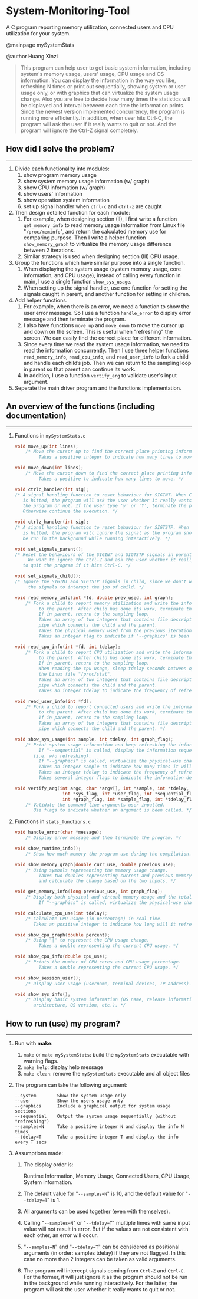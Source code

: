 # System-Monitoring-Tool
A C program reporting memory utilization, connected users and CPU utilization for your system.

@mainpage mySystemStats

@author Huang Xinzi

> This program can help user to get basic system information, including system's memory usage, users' usage, CPU usage and OS information. You can display the information in the way you like, refreshing N times or print out sequentially, showing system or user usage only, or with graphics that can virtualize the system usage change. Also you are free to decide how many times the statistics will be displayed and interval between each time the information prints. Since the newest version implemented concurrency, the program is running more efficiently. In addition, when user hits Ctrl-C, the program will ask the user if it really wants to quit or not. And the program will ignore the Ctrl-Z signal completely.
> 

## How did I solve the problem?

---

1. Divide each functionality into modules:
    1. show program memory usage
    2. show system memory usage information (w/ graph)
    3. show CPU information (w/ graph)
    4. show users' information
    5. show operation system information
    6. set up signal handler when `ctrl-c` and `ctrl-z` are caught
2. Then design detailed function for each module:
    1. For example, when designing section (II), I first write a function `get_memory_info` to read memory usage information from Linux file "`/proc/meminfo`", and return the calculated memory use for comparing purpose. Then I write a helper function `show_memory_graph` to virtualize the memory usage difference between 2 iterations.
    2. Similar strategy is used when designing section (III) CPU usage.
3. Group the functions which have similar purpose into a single function.
    1. When displaying the system usage (system memory usage, core information, and CPU usage), instead of calling every function in main, I use a single function `show_sys_usage`.
    2. When setting up the signal handler, use one function for setting the signals caught in parent, and another function for setting in children.
4. Add helper functions.
    1. For example, when there is an error, we need a function to show the user error message. So I use a function `handle_error` to display error message and then terminate the program.
    2. I also have functions `move_up` and `move_down` to move the cursor up and down on the screen. This is useful when "refreshing" the screen. We can easily find the correct place for different information.
    3. Since every time we read the system usage information, we need to read the information concurrently. Then I use three helper functions `read_memory_info`, `read_cpu_info`, and `read_user_info` to fork a child and handle each child’s job. Then we can return to the sampling loop in parent so that parent can continue its work.
    4. In addition, I use a function `vertify_arg` to validate user's input argument.
5. Seperate the main driver program and the functions implementation.

## An overview of the functions (including documentation)

---

1. Functions in `mySystemStats.c`
    
    ```c
    void move_up(int lines);
     	/* Move the cursor up to find the correct place printing information.
    		 Takes a positive integer to indicate how many lines to move. */
    
    void move_down(int lines);
     	/* Move the cursor down to find the correct place printing information.
    		 Takes a positive to indicate how many lines to move. */
    
    void ctrlc_handler(int sig);
    /* A signal handling function to reset behaviour for SIGINT. When Ctrl-C
       is hitted, the program will ask the user whether it really wants to quit
       the program or not. If the user type 'y' or 'Y', terminate the program.
       Otherwise continue the execution. */
    
    void ctrlz_handler(int sig);
    /* A signal handling function to reset behaviour for SIGTSTP. When Ctrl-Z
       is hitted, the program will ignore the signal as the program should not
       be run in the background while running interactively. */
    
    void set_signals_parent();
    /* Reset the behaviours of the SIGINT and SIGTSTP signals in parent.
    	 We want to ignore the Ctrl-Z and ask the user whether it really wants
       to quit the program if it hits Ctrl-C. */
    
    void set_signals_child();
    /* Ignore the SIGINT and SIGTSTP signals in child, since we don't want
    	 the signals to interupt the job of child. */
    
    void read_memory_info(int *fd, double prev_used, int graph);
    	/* Fork a child to report memory utilization and write the information 
    		 to the parent. After child has done its work, terminate the child.
    		 If in parent, return to the sampling loop.
    		 Takes an array of two integers that contains file descriptors of a
    		 pipe which connects the child and the parent.
    		 Takes the physical memory used from the previous iteration.
    		 Takes an integer flag to indicate if "--graphics" is been called. */
    
    void read_cpu_info(int *fd, int tdelay);
    	/* Fork a child to report CPU utilization and write the information 
    		 to the parent. After child has done its work, terminate the child.
    		 If in parent, return to the sampling loop.
    		 When reading the cpu usage, sleep tdelay seconds between opening
    		 the Linux file "/proc/stat".
    		 Takes an array of two integers that contains file descriptors of a
    		 pipe which connects the child and the parent.
    		 Takes an integer tdelay to indicate the frequency of refreshing. */
    
    void read_user_info(int *fd);
    	/* Fork a child to report connected users and write the information 
    		 to the parent. After child has done its work, terminate the child.
    		 If in parent, return to the sampling loop.
    		 Takes an array of two integers that contains file descriptors of a
    		 pipe which connects the child and the parent. */
    
    void show_sys_usage(int sample, int tdelay, int graph_flag);
     	/* Print system usage information and keep refreshing the information.
    		 If "--sequential" is called, display the information sequentially
    	   (i.e. w/o refreshing).
    	 	 If "--graphics" is called, virtualize the physical-use change.
    	 	 Takes an integer sample to indicate how many times it will print.
    	 	 Takes an integer tdelay to indicate the frequency of refreshing.
    		 Takes several integer flags to indicate the information desired. */
    
    void vertify_arg(int argc, char *argv[], int *sample, int *tdelay,
     				  int *sys_flag, int *user_flag, int *sequential_flag,
     				  int *graph_flag, int *sample_flag, int *tdelay_flag);
     	/* Validate the command line arguments user inputted.
     	   Use flags to indicate whether an argument is been called. */
    ```
    
2. Functions in `stats_functions.c`
    
    ```c
    void handle_error(char *message);
    	/* Display error message and then terminate the program. */
    
    void show_runtime_info();
     	/* Show how much memory the program use during the compilation. */
    
    void show_memory_graph(double curr_use, double previous_use);
     	/* Using symbols representing the memory usage change.
    	 	 Takes two doubles representing current and previous memory use,
    		 and calculate the change based on the two inputs. */
    
    void get_memory_info(long previous_use, int graph_flag);
     	/* Display both physical and virtual memory usage and the total memory.
    		 If "--graphics" is called, virtualize the physical-use change. */
    
    void calculate_cpu_use(int tdelay);
     	/* Calculate CPU usage (in percentage) in real-time.
     	   Takes an positive integer to indicate how long will it refresh. */
    
    void show_cpu_graph(double percent);
     	/* Using "|" to represent the CPU usage change.
    	 	 Takes a double representing the current CPU usage. */
    
    void show_cpu_info(double cpu_use);
     	/* Prints the number of CPU cores and CPU usage percentage.
    		 Takes a double representing the current CPU usage. */
    
    void show_session_user();
     	/* Display user usage (username, terminal devices, IP address). */
    
    void show_sys_info();
     	/* Display basic system information (OS name, release information,
     	   architecture, OS version, etc.). */
    ```
    

## How to run (use) my program?

---

1. Run with **make**:
    1. `make` or `make mySystemStats`: build the `mySystemStats` executable with warning flags.
    2. `make help`: display help message
    3. `make clean`: remove the `mySystemStats` executable and all object files
2. The program can take the following argument:
    
    ```
    --system	  	Show the system usage only
    --user		  	Show the users usage only
    --graphics		Include a graphical output for system usage sections
    --sequential	Output the system usage sequentially (without "refreshing")
    --samples=N 	Take a positive integer N and display the info N times
    --tdelay=T   	Take a positive integer T and display the info every T secs
    ```
    
3. Assumptions made:
    1. The display order is:
        
        Runtime Information, Memory Usage, Connected Users, CPU Usage, System information.
        
    2. The default value for "`--samples=N`" is 10, and the default value for "`--tdelay=T`" is 1.
    3. All arguments can be used together (even with themselves).
    4. Calling "`--samples=N`" or "`--tdelay=T`" multiple times with same input value will not result in error. But if the values are not consistent with each other, an error will occur.
    5. "`--samples=N`" and "`--tdelay=T`" can be considered as positional arguments (in order: samples tdelay) if they are not flagged. In this case no more than 2 integers can be taken as valid arguments.
    6. The program will intercept signals coming from `Ctrl-Z` and `Ctrl-C`. For the former, it will just ignore it as the program should not be run in the background while running interactively. For the latter, the program will ask the user whether it really wants to quit or not.